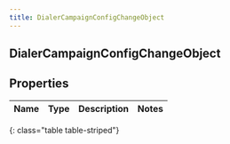 ```yaml
---
title: DialerCampaignConfigChangeObject
---
```

## DialerCampaignConfigChangeObject


## Properties

| Name | Type | Description | Notes |
| ------------ | ------------- | ------------- | ------------- |
{: class="table table-striped"}



